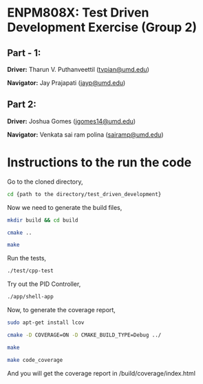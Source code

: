 # ENPM808X: Test Driven Development Exercise (Group 2)


## Part - 1:

**Driver:** Tharun V. Puthanveettil (tvpian@umd.edu)

**Navigator:** Jay Prajapati (jayp@umd.edu)

## Part 2:

**Driver:** Joshua Gomes (jgomes14@umd.edu) 

**Navigator:** Venkata sai ram polina (sairamp@umd.edu)


# Instructions to the run the code

Go to the cloned directory,
```sh
cd {path to the directory/test_driven_development}
```

Now we need to generate the build files,
```sh
mkdir build && cd build
```
```sh
cmake ..
```
```sh
make
```
Run the tests,
```sh
./test/cpp-test
```
Try out the PID Controller,
```sh
./app/shell-app
```
Now, to generate the coverage report,
```sh
sudo apt-get install lcov
```
```sh
cmake -D COVERAGE=ON -D CMAKE_BUILD_TYPE=Debug ../
```
```sh
make
```
```sh
make code_coverage
```
And you will get the coverage report in /build/coverage/index.html
